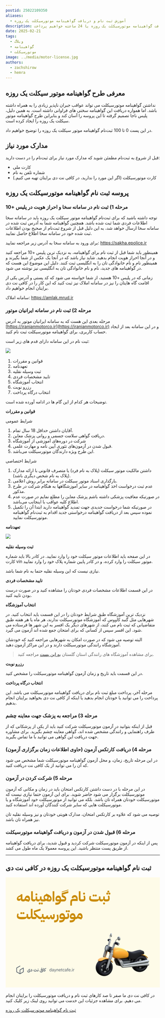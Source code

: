 ```yaml
---
postid: 25022109350
aliases:
  - آموزش ثبت نام و دریافت گواهینامه موتورسیکلت یک روزه
description: در این پست به جزئیات کامل نحوه دریافت گواهینامه موتورسیکلت یک روزه یا 24 ساعته خواهیم پرداخت.
date: 2025-02-21
tags:
  - وبلاگ
  - گواهینامه
  - موتورسیکلت
image: ../media/motor-license.jpg
authors:
  - zachshirow
  - hemra
---
```

## معرفی طرح گواهینامه موتور سیکلت یک روزه

نداشتن گواهینامه موتورسیکلت می تواند عواقب جبران ناپذیر زیادی را به همراه داشته باشد. اما همواره دریافت این گواهینامه سختی های فراوانی داشته است. به همین دلیل، پلیس ناجا تصمیم گرفته تا این پروسه را آسان کند و بنابراین طرح گواهینامه موتور سیکلت یک روزه را ایجاد کرده است. 

در این پست 0 تا 100 ثبت‌نام گواهینامه موتور سیکلت یک روزه را توضیح خواهیم داد.
## مدارک مورد نیاز

قبل از شروع به ثبت‌نام مطمئن شوید که مدارک مورد نیاز برای ثبت‌نام را در دست دارید:

- کارت ملی
- شماره تلفن به نام
- کارت موتورسیکلت (اگر این مورد را ندارید، در کافی نت دی برایتان تهیه می کنیم.)

## پروسه ثبت نام گواهینامه موتورسیکلت یک روزه
### مرحله 1) ثبت نام در سامانه سخا و احراز هویت در پلیس +10

توجه داشته باشید که برای ثبت‌نام گواهینامه موتور سیکلت یک روزه باید در سامانه سخا اطلاعات فردی شما ثبت شده باشد. همچنین گواهینامه شما به آدرس ثبت شده در سامانه سخا ارسال خواهد شد، به این دلیل قبل از شروع ثبت‌نام از صحیح بودن اطلاعات ثبت شده خود در سامانه سخا اطلاع حاصل نمایید.

برای ورود به سامانه سخا به آدرس زیر مراجعه نمایید:
https://sakha.epolice.ir

همینطور باید شما قبل از ثبت نام برای گواهینامه، به نزدیک ترین پلیس +10 مراجعه کنید و در آنجا احراز هویت انجام بدهید. شاید نیاز باشد که در آنجا یک عکس از شما بگیرند و همینطور نام و نام خانوادگی تان را به انگلیسی ثبت کنند. دلیل این موضوع این هست که در گواهینامه های جدید، نام و نام خانوادگی تان به انگلیسی نیز نوشته می شود. 

زمانی که در پلیس +10 هستید، از شما خواسته می شود که کد پستی و آدرس یکی از اقامت گاه هایتان را نیز در سامانه املاک نیز ثبت کنید که این کار را در کافی نت دی برایتان انجام خواهیم داد. 

سامانه املاک: 
https://amlak.mrud.ir
### مرحله 2) ثبت نام در سامانه ایرانیان موتور

مرحله بعدی این هست که به سامانه ایرانیان موتور به آدرس [https://iranianmotorco.ir](https://iranianmotorco.ir) و در این سامانه بعد از ایجاد حساب کاربری، برای گواهینامه موتورسیکلت ثبت نام کنید. 

ثبت نام در این سامانه دارای قدم های زیر است: 

![](../media/Screenshot%202025-01-22%20133044.png)

1. قوانین و مقررات
2. تعهدنامه
3. ثبت وسیله نقلیه
4. تایید مشخصات فردی
5. انتخاب آموزشگاه
6. رزرو نوبت
7. انتخاب درگاه پرداخت

توضیحات هر کدام از این گام ها در ادامه آورده شده است. 

**قوانین و مقررات**

شرایط عمومی

1. آقایان داشتن حداقل 18 سال تمام.
2. دریافت گواهی سلامت جسمی و روانی پزشک معاین.
3. شرکت در دوره‌های آموزشی از آموزشگاه
4. قبول شدن در آزمون‌های تئوری آیین نامه و مهارت علمی.
5. این طرح ویژه دارندگان موتورسیکلت می‌باشد.
   
شرايط اختصاصی

1. داشتن مالکیت موتور سیکلت (پلاک به نام فرد) یا متصرف قانونی با ارائه مدارک (پلاک به نام شخص دیگری باشد).
2. بارگذاری اسناد موتور سیکلت در سامانه برابر روش اعلامی.
3. عدم ثبت درخواست اخذ گواهینامه در سایر آموزشگاهها به هنگام شرکت در طرح مذکور.
4. در صورتیکه معافیت پزشکی داشته باشم پزشک معاین را مطلع نمایم در صورت عدم اطلاع کلیه عواقب با اینجانب می‌باشد.
5. در صورتیکه شما درخواست جدیدی جهت تمدید گواهینامه دارید ابتدا آن‌ را تکمیل نموده سپس بعد از دریافت  گواهینامه درخواستی جدید اقدام به ثبت‌نام گواهینامه موتورسیکلت نمایید.

**تعهدنامه**

![](../media/Screenshot%202025-01-22%20135044.png)

**ثبت وسیله نقلیه**

در این صفحه باید اطلاعات موتور سیکلت خود را وارد نمایید. در کادر بالا باید شماره کارت vin موتور سیکلت را وارد کرده، و در کادر پایین شماره پلاک خود را وارد نمایید. 

نیازی نیست که این وسیله نقلیه حتما به نام شما باشد.

**تایید مشخصات فردی**

در این قسمت اطلاعات مشخصات فردی خودتان را مشاهده کنید و در صورت درست بودن تایید کنید.

**انتخاب آموزشگاه**

نزدیک ترین آموزشگاه طبق شرایط خودتان را در این قسمت باید انتخاب کنید. در شهرهایی مثل گنبد کاووس که آموزشگاه موتورسیکلت ندارند، هر ماه یا هر هفته طبق متقاضیانی که ثبت نام می کنند، از شهرهای دیگر یک افسر به این شهر ها فرستاده می شود. این افسر سپس از کسانی که برای امتحان جمع شده اند آزمون می گیرد. 

البته توصیه می شود که در صورت امکان به شهرهایی مراجعه کنید که خودشان آموزشگاه رانندگی موتورسیکلت دارند و در این مراکز آزمون دهید. 

> برای مشاهده آموزشگاه های رانندگی استان گلستان [به این پست](golestan-motor-driving-schools.md) مراجعه کنید. 

**رزرو نوبت**

در این قسمت باید تاریخ و زمان آزمون گواهینامه موتورسیکلت را مشخص کنید. 

**انتخاب درگاه پرداخت**

مرحله آخر، پرداخت مبلغ ثبت نام برای دریافت گواهینامه موتورسیکلت می باشد. این پرداخت را می توانید یا خودتان انجام بدهید یا اینکه از کافی نت دی بخواهید برایتان انجام بدهیم. 

### مرحله 3) مراجعه به پزشک جهت معاینه چشم

قبل از اینکه بتوانید در آزمون موتورسیکلت شرکت کنید باید از یکی از پزشکانی که از طرف راهنمایی و رانندگی مشخص شده اند، گواهی معاینه چشم بگیرید. برای مشاوره جهت دریافت این گواهی می توانید با ما تماس بگیرید. 

### مرحله 4) دریافت کارتکس آزمون (حاوی اطلاعات زمان برگزاری آزمون)

در این مرحله تاریخ، زمان، و محل آزمون گواهینامه موتورسیکلت شما مشخص می شود که آن را می توانید از یک کافی نت دریافت کنید. 

### مرحله 5) شرکت کردن در آزمون

در این مرحله با در دست داشتن کارتکس امتحان باید در زمان و مکانی که آزمون موتورسیکلت برگزار می شود حاضر شوید. برای این آزمون حتما نیازی نیست که موتورسیکلت خودتان همراه تان باشد. بلکه می توانید از موتورسیکلت خود آموزشگاه و یا موتورسیکلت هایی که سایر شرکت کنندگان آورده اند استفاده کنید. 

توصیه می شود که علاوه بر کارتکس امتحان، مدارک هویتی خودتان و نیز وسیله نقلیه تان نیز همراه تان باشد. 

### مرحله 6) قبول شدن در آزمون و دریافت گواهینامه موتورسیکلت

پس از اینکه در آزمون موتورسیکلت شرکت کردید و قبول شدید، برای دریافت گواهینامه از طریق پست منتظر باشید. این پروسه معمولا یک ماه طول می کشد. 

---

## ثبت نام گواهینامه موتورسیکلت یک روزه در کافی نت دی

![motor-license-signup](../media/motor-license-signup.jpg)

در کافی نت دی ما صفر تا صد کارهای ثبت نام و دریافت موتورسیکلت را برایتان انجام می دهیم. برای مشاهده جزئیات این خدمت می توانید روی لینک زیر کلیک کنید. 

[ثبت نام گواهینامه موتورسیکلت یک روزه](../services/motor-license-signup.md)

